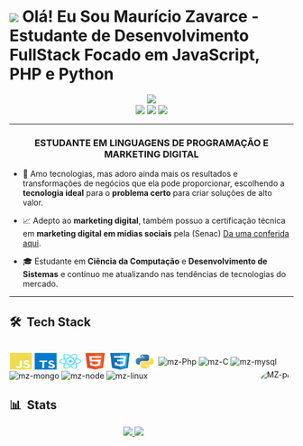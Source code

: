 <h1 align="left"><img src="https://raw.githubusercontent.com/kaueMarques/kaueMarques/master/hi.gif" width="30px"> Olá! Eu Sou Maurício Zavarce - Estudante de Desenvolvimento FullStack Focado em JavaScript, PHP e Python </h1>

<div align="center">
   <img height="380em" src="https://user-images.githubusercontent.com/70382532/138322189-2db8df52-9dcb-40a0-88a8-c365466bd33d.gif"/>
</div>
<div align="center">
   <a href="https://www.linkedin.com/in/mauriciosteixeira/" target="_blank"><img src="https://img.shields.io/badge/-LinkedIn-%230077B5?style=for-the-badge&logo=linkedin&logoColor=white" target="_blank"></a>
   <a href="https://www.youtube.com/channel/UCGttZI53ppzrYPMR5ixfjrA" target="_blank"><img src="https://img.shields.io/badge/YouTube-FF0000?style=for-the-badge&logo=youtube&logoColor=white" target="_blank"></a>
    <a href="#" target="Em Desenvolvimento"><img src="https://img.shields.io/badge/Blogger-FF0000?style=for-the-badge&logo=Blogger&logoColor=white" target="_blank"></a>
</div>

***
<div align="center">
   <h3> ESTUDANTE EM LINGUAGENS DE PROGRAMAÇÃO E MARKETING DIGITAL </h3>
</div>

- 🎯 Amo tecnologias, mas adoro ainda mais os resultados e transformações de negócios que ela pode proporcionar, escolhendo a **tecnologia ideal** para o **problema certo** para criar soluções de alto valor.

- 📈 Adepto ao **marketing digital**, também possuo a certificação técnica em **marketing digital em midias sociais** pela (Senac) [Da uma conferida aqui](https://drive.google.com/file/d/1SiJRQvxjXysCZyoSB_0mWeZjo7pf6IIP/view?usp=sharing).

- 🎓 Estudante em  **Ciência da Computação** e **Desenvolvimento de Sistemas** e continuo me atualizando nas tendências de tecnologias do mercado.

***
## 🛠 &nbsp;Tech Stack

<div style="display: inline_block"><br>
  <img align="center" alt="mz-Js" height="30" width="40" src="https://raw.githubusercontent.com/devicons/devicon/master/icons/javascript/javascript-plain.svg">
  <img align="center" alt="mz-Ts" height="30" width="40" src="https://raw.githubusercontent.com/devicons/devicon/master/icons/typescript/typescript-plain.svg">
  <img align="center" alt="mz-React" height="30" width="40" src="https://raw.githubusercontent.com/devicons/devicon/master/icons/react/react-original.svg">
  <img align="center" alt="mz-HTML" height="30" width="40" src="https://raw.githubusercontent.com/devicons/devicon/master/icons/html5/html5-original.svg">
  <img align="center" alt="mz-CSS" height="30" width="40" src="https://raw.githubusercontent.com/devicons/devicon/master/icons/css3/css3-original.svg">
  <img align="center" alt="mz-Python" height="30" width="40" src="https://raw.githubusercontent.com/devicons/devicon/master/icons/python/python-original.svg">
  <img align="center" alt="mz-Php" height="40" width="50" src="https://cdn.jsdelivr.net/gh/devicons/devicon/icons/php/php-original.svg"/>
   <img align="center" alt="mz-C" height="40" width="50" src="https://cdn.jsdelivr.net/gh/devicons/devicon/icons/c/c-original.svg" />
  <img align="center" alt="mz-mysql" height="40" width="50" src="https://cdn.jsdelivr.net/gh/devicons/devicon/icons/mysql/mysql-original-wordmark.svg" />
   <img align="center" alt="mz-mongo" height="40" width="50" src="https://cdn.jsdelivr.net/gh/devicons/devicon/icons/mongodb/mongodb-original-wordmark.svg" />
   <img align="center" alt="mz-node" height="40" width="50" src="https://cdn.jsdelivr.net/gh/devicons/devicon/icons/nodejs/nodejs-original-wordmark.svg" />
   <img align="center" alt="mz-linux" height="40" width="50" src="https://cdn.jsdelivr.net/gh/devicons/devicon/icons/linux/linux-original.svg" />

  <img align="right" alt="MZ-pic" height="150" style="border-radius:50px;" src="https://generator.qrcodefacil.com/qrcodes/static-627d675ba9cc9df172ae3c740f6b8563.svg">
   
</div>

## 📊 &nbsp;Stats

<div align="center">
  <a href="https://github.com/MauricioZavarce">
  <img height="180em" src="https://github-readme-stats.vercel.app/api?username=MauricioZavarce&show_icons=true&theme=dracula&include_all_commits=true&count_private=true"/>
  <img height="180em" src="https://github-readme-stats.vercel.app/api/top-langs/?username=MauricioZavarce&layout=compact&langs_count=7&theme=dracula"/>
</div>
